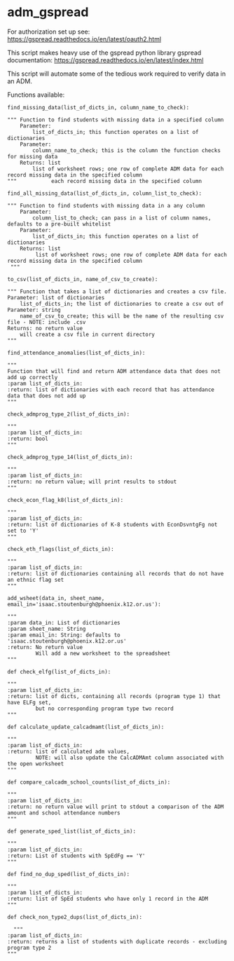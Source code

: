 # adm_gspread

For authorization set up see: https://gspread.readthedocs.io/en/latest/oauth2.html

This script makes heavy use of the gspread python library
gspread documentation: https://gspread.readthedocs.io/en/latest/index.html

This script will automate some of the tedious work required to verify data in an ADM.

Functions available:


`find_missing_data(list_of_dicts_in, column_name_to_check):`

    """ Function to find students with missing data in a specified column
        Parameter:
            list_of_dicts_in; this function operates on a list of dictionaries
        Parameter:
            column_name_to_check; this is the column the function checks for missing data
        Returns: list
            list of worksheet rows; one row of complete ADM data for each record missing data in the specified column
    """           each record missing data in the specified column
   
            
`find_all_missing_data(list_of_dicts_in, column_list_to_check):`
 
    """ Function to find students with missing data in a any column
        Parameter:
            column_list_to_check; can pass in a list of column names, defaults to a pre-built whitelist
        Parameter:
            list_of_dicts_in; this function operates on a list of dictionaries
        Returns: list
             list of worksheet rows; one row of complete ADM data for each record missing data in the specified column
     """
     
`to_csv(list_of_dicts_in, name_of_csv_to_create):`

    """ Function that takes a list of dictionaries and creates a csv file.
    Parameter: list of dictionaries
        list_of_dicts_in; the list of dictionaries to create a csv out of
    Parameter: string
        name_of_csv_to_create; this will be the name of the resulting csv file - NOTE: include .csv
    Returns: no return value
        will create a csv file in current directory
    """
    
`find_attendance_anomalies(list_of_dicts_in):`
 
    """
    Function that will find and return ADM attendance data that does not add up correctly
    :param list_of_dicts_in:
    :return: list of dictionaries with each record that has attendance data that does not add up
    """
    
`check_admprog_type_2(list_of_dicts_in):`
 
    """
    :param list_of_dicts_in:
    :return: bool
    """
    
`check_admprog_type_14(list_of_dicts_in):`

    """
    :param list_of_dicts_in:
    :return: no return value; will print results to stdout
    """
    
`check_econ_flag_k8(list_of_dicts_in):`

    """
    :param list_of_dicts_in:
    :return: list of dictionaries of K-8 students with EconDsvntgFg not set to 'Y'
    """
    
`check_eth_flags(list_of_dicts_in):`

    """
    :param list_of_dicts_in:
    :return: list of dictionaries containing all records that do not have an ethnic flag set
    """
    
`add_wsheet(data_in, sheet_name, email_in='isaac.stoutenburgh@phoenix.k12.or.us'):`

    """
    :param data_in: List of dictionaries
    :param sheet_name: String
    :param email_in: String: defaults to 'isaac.stoutenburgh@phoenix.k12.or.us'
    :return: No return value
             Will add a new worksheet to the spreadsheet
    """
    
`def check_elfg(list_of_dicts_in):`

    """
    :param list_of_dicts_in:
    :return: list of dicts, containing all records (program type 1) that have ELFg set,
             but no corresponding program type two record
    """
    
`def calculate_update_calcadmamt(list_of_dicts_in):`

    """
    :param list_of_dicts_in:
    :return: list of calculated adm values,
             NOTE: will also update the CalcADMAmt column associated with the open worksheet
    """
    
`def compare_calcadm_school_counts(list_of_dicts_in):`

    """
    :param list_of_dicts_in:
    :return: no return value will print to stdout a comparison of the ADM amount and school attendance numbers
    """
    
`def generate_sped_list(list_of_dicts_in):`

    """
    :param list_of_dicts_in:
    :return: List of students with SpEdFg == 'Y'
    """
    
`def find_no_dup_sped(list_of_dicts_in):`

    """
    :param list_of_dicts_in:
    :return: list of SpEd students who have only 1 record in the ADM
    """
    
`def check_non_type2_dups(list_of_dicts_in):`
    
      """
    :param list_of_dicts_in: 
    :return: returns a list of students with duplicate records - excluding program type 2
    """
    
    
    